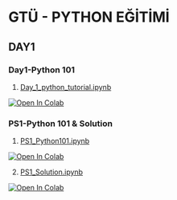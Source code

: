# GTÜ - PYTHON EĞİTİMİ


## DAY1

### Day1-Python 101
1. [Day_1_python_tutorial.ipynb](https://colab.research.google.com/github/basakbuluz/gtu-python-egitimi/blob/main/notebooks/Day_1_python_tutorial.ipynb)

[![Open In Colab](https://colab.research.google.com/assets/colab-badge.svg)](https://colab.research.google.com/github/basakbuluz/gtu-python-egitimi/blob/main/notebooks/Day_1_python_tutorial.ipynb)

### PS1-Python 101 & Solution
1. [PS1_Python101.ipynb](https://colab.research.google.com/github/basakbuluz/gtu-python-egitimi/blob/main/notebooks/PS1_Python101.ipynb)

[![Open In Colab](https://colab.research.google.com/assets/colab-badge.svg)](https://colab.research.google.com/github/basakbuluz/gtu-python-egitimi/blob/main/notebooks/PS1_Python101.ipynb)

2. [PS1_Solution.ipynb](https://colab.research.google.com/github/basakbuluz/gtu-python-egitimi/blob/main/notebooks/PS1_Solution.ipynb)

[![Open In Colab](https://colab.research.google.com/assets/colab-badge.svg)](https://colab.research.google.com/github/basakbuluz/gtu-python-egitimi/blob/main/notebooks/PS1_Solution.ipynb)